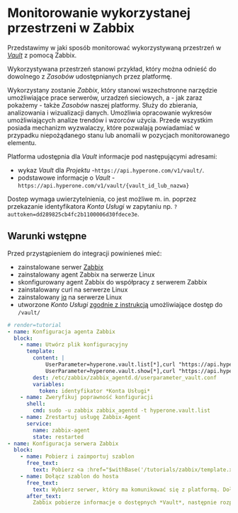# Monitorowanie wykorzystanej przestrzeni w Zabbix

Przedstawimy w jaki sposób monitorować wykorzystywaną przestrzeń w *[Vault](/resource/storage/vault.md)* z pomocą Zabbix.

Wykorzystywana przestrzeń stanowi przykład, który można odnieść do dowolnego z *Zasobów* udostępnianych przez platformę.

Wykorzystany zostanie *Zabbix*, który stanowi wszechstronne narzędzie umożliwiające prace serwerów, urzadzeń sieciowych, a - jak zaraz pokażemy - także *Zasobów* naszej platformy. Służy do zbierania, analizowania i wizualizacji danych. Umożliwia opracowanie wykresów umożliwiających analize trendów i wzorców użycia. Przede wszystkim posiada mechanizm wyzwalaczy, które pozwalają powiadamiać w przypadku niepożądanego stanu lub anomalii w pozycjach monitorowanego elementu.

Platforma udostępnia dla *Vault* informacje pod następującymi adresami:

 * wykaz *Vault* dla *Projektu* -```https://api.hyperone.com/v1/vault/```.
 * podstawowe informacje o *Vault* -```https://api.hyperone.com/v1/vault/{vault_id_lub_nazwa}```

Dostep wymaga uwierzytelnienia, co jest możliwe m. in. poprzez przekazanie identyfikatora *Konta Usługi* w zapytaniu np. ```?auttoken=dd289825cb4fc2b1100006d30fdece3e```.

## Warunki wstępne

Przed przystąpieniem do integracji powinieneś mieć:

* zainstalowane serwer [Zabbix](https://www.zabbix.com/)
* zainstalowany agent Zabbix na serwerze Linux
* skonfigurowany agent Zabbix do współpracy z serwerem Zabbix
* zainstalowany curl na serwerze Linux
* zainstalowany [jq](https://stedolan.github.io/jq/) na serwerze Linux
* utworzone *Konto Usługi* [zgodnie z instrukcją](/guide/platform/project/add-service-account.md) umożliwiające dostęp do `/vault/`

```yaml
# render=tutorial
- name: Konfiguracja agenta Zabbix
  block:
    - name: Utwórz plik konfiguracyjny
      template:
        content: | 
            UserParameter=hyperone.vault.list[*],curl "https://api.hyperone.com/v1/vault?authtoken={token}" -s | jq '[.[] | {"{#VAULTID}":._id,"{#VAULTNAME}":.name,"{#VAULTSIZETOTAL}":.size,"{#VAULTSIZEUSED}":.sizeUsed}] | {data: .}'
            UserParameter=hyperone.vault.show[*],curl "https://api.hyperone.com/v1/vault/$1?authtoken={token}" -s | jq '{"{#VAULTID}":._id,"{#VAULTNAME}":.name,"{#VAULTSIZETOTAL}":.size,"{#VAULTSIZEUSED}":.sizeUsed}'
        dest: /etc/zabbix/zabbix_agentd.d/userparameter_vault.conf
        variables:
          token: identyfikator *Konta Usługi*
    - name: Zweryfikuj poprawność konfiguracji
      shell:
        cmd: sudo -u zabbix zabbix_agentd -t hyperone.vault.list
    - name: Zrestartuj usługę Zabbix-Agent
      service:
        name: zabbix-agent
        state: restarted
- name: Konfiguracja serwera Zabbix
  block:
    - name: Pobierz i zaimportuj szablon
      free_text:
        text: Pobierz <a :href="$withBase('/tutorials/zabbix/template.xml')">szablon konfiguracji</a>, który utworzy nowe pozycje dla wykazu *Vault* i regułę wykrywania pozycji parametryzujących *Vault*.
    - name: Dołącz szablon do hosta
      free_text:
        text: Wybierz serwer, który ma komunikować się z platformą. Dołącz do niego wcześniej zaimportowany szablon.
      after_text:
        Zabbix pobierze informacje o dostępnych *Vault*, następnie rozpocznie dla każdego z nich gromadzić informacje o dostępnej przestrzeni. W przypadku przekroczenia 90% przestrzeni danego *Vault* wyzwoli wyzwalacz, co umożliwi np. powiadomienie admistratora.
```